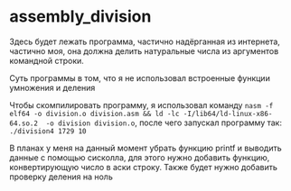# assembly_division

Здесь будет лежать программа, частично надёрганная из интернета, частично моя, она должна делить натуральные числа из аргументов командной строки.

Суть программы в том, что я не использовал встроенные функции умножения и деления

Чтобы скомпилировать программу, я использовал команду ```nasm -f elf64 -o division.o division.asm && ld -lc -I/lib64/ld-linux-x86-64.so.2  -o division division.o```, после чего запускал программу так: ```./division4 1729 10```

В планах у меня на данный момент убрать функцию printf и выводить данные с помощью сисколла, для этого нужно добавить функцию, конвертирующую число в аски строку. Также будет нужно добавить проверку деления на ноль
